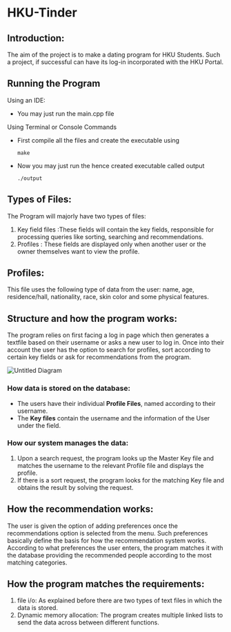 # HKU-Tinder

## Introduction:
The aim of the project is to make a dating program for HKU Students. Such a project, if successful can have its log-in incorporated with the HKU Portal.

## Running the Program
Using an IDE:
  * You may just run the main.cpp file

Using Terminal or Console Commands
  * First compile all the files and create the executable using
    ```
    make
    ```
  * Now you may just run the hence created executable called output
    ```
    ./output
    ```  

## Types of Files:

The Program will majorly have two types of files:

1. Key field files :These fields will contain the key fields, responsible for processing queries like sorting, searching and      recommendations.
2. Profiles : These fields are displayed only when another user or the owner themselves want to view the profile.

## Profiles:

This file uses the following type of data from the user: name, age, residence/hall, nationality, race, skin color and some physical features.

## Structure and how the program works:

The program relies on first facing a log in page which then generates a textfile based on their username or asks a new user to log in. Once into their account the user has the option to search for profiles, sort according to certain key fields or ask for recommendations from the program.

![Untitled Diagram](https://user-images.githubusercontent.com/47697048/55280324-20467e00-535f-11e9-9ecc-33d7dd2ab286.jpg)


### How data is stored on the database:

* The users have their individual **Profile Files**, named according to their username.
* The **Key files** contain the username and the information of the User under the field.


### How our system manages the data:

1. Upon a search request, the program looks up the Master Key file and matches the username to the relevant Profile file and displays the profile.
2. If there is a sort request, the program looks for the matching Key file and obtains the result by solving the request.

## How the recommendation works:

The user is given the option of adding preferences once the recommendations option is selected from the menu. Such preferences basically define the basis for how the recommendation system works. According to what preferences the user enters, the program matches it with the database providing the recommended people according to the most matching categories.

## How the program matches the requirements:

1. file i/o: As explained before there are two types of text files in which the data is stored.
2. Dynamic memory allocation: The program creates multiple linked lists to send the data across between different functions.

##
